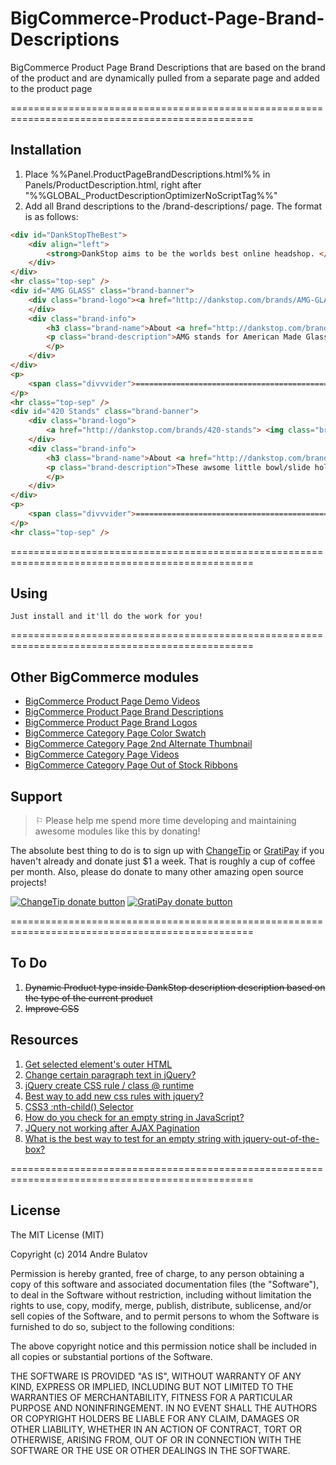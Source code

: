 BigCommerce-Product-Page-Brand-Descriptions
===========================================

BigCommerce Product Page Brand Descriptions that are based on the brand of the product and are dynamically pulled from a separate page and added to the product page

================================================================================================

## Installation

1. Place %%Panel.ProductPageBrandDescriptions.html%% in Panels/ProductDescription.html, right after "%%GLOBAL_ProductDescriptionOptimizerNoScriptTag%%"
2. Add all Brand descriptions to the /brand-descriptions/ page.  The format is as follows:

```HTML
<div id="DankStopTheBest">
    <div align="left">
    	<strong>DankStop aims to be the worlds best online headshop. </strong>
    </div>
</div>
<hr class="top-sep" />
<div id="AMG GLASS" class="brand-banner">
    <div class="brand-logo"><a href="http://dankstop.com/brands/AMG-GLASS.html"> <img class="brand-image" src="http://cdn6.bigcommerce.com/s-ss4br/product_images/w/amglogo_1412039908__85126.jpg" alt="AMG Glass" height="100" /></a>
    </div>
    <div class="brand-info">
    	<h3 class="brand-name">About <a href="http://dankstop.com/brands/AMG-GLASS.html">AMG Glass</a></h3>
        <p class="brand-description">AMG stands for American Made Glass, and they stay true to the name. Their glass water pipes, concentrate rigs, and bubblers are all made out of thick borosilicate glass right here in the USA. Want an AMG product customized? Contact us by phone or email for to order an AMG piece in a style or color you don't see here. <a href="http://dankstop.com/brands/AMG-GLASS.html">Learn more about AMG Glass...</a>
        </p>
    </div>
</div>
<p>
	<span class="divvvider">===============================================================</span>
</p>
<hr class="top-sep" />
<div id="420 Stands" class="brand-banner">
    <div class="brand-logo">
    	<a href="http://dankstop.com/brands/420-stands"> <img class="brand-image" src="http://cdn6.bigcommerce.com/s-ss4br/product_images/h/420standslogo_1412039891__12902.png" alt="420 Stands" height="100" /></a>
    </div>
    <div class="brand-info">
	    <h3 class="brand-name">About <a href="http://dankstop.com/brands/420-stands">420 Stands</a></h3>
        <p class="brand-description">These awsome little bowl/slide holders will prevent that awful feeling of dropping a freshly packed slide on the ground. We've all been there, and the guys at 420Stands decided to do something about it. Made in a basement in California using a 3d Printer, these guys put their blood sweat and tears into individually printing each stand. Rest your dabber on the stand between hits to keep it from getting lint anall kinds of junk stuck to it. All 420 Stands are handmade and are uniquely different with naturally occurring bubbles and imperfections. While we think this makes them even more awesome, beauty is in the eye of the beholder. If you receive a stand you are not 100% happy with for whatever reason just contact us and we will take care of it. Return your stand within thirty (30) days and we will gladly exchange it for another color, size, or model. <a href="http://dankstop.com/brands/420-stands">Learn more about 420 Stands...</a>
        </p>
    </div>
</div>
<p>
	<span class="divvvider">===============================================================</span>
</p>
<hr class="top-sep" />
```


================================================================================================

## Using


    Just install and it'll do the work for you!

================================================================================================

## Other BigCommerce modules

* [BigCommerce Product Page Demo Videos](https://github.com/iamandrebulatov/BigCommerce-Product-Page-Demo-Videos)
* [BigCommerce Product Page Brand Descriptions](https://github.com/iamandrebulatov/BigCommerce-Product-Page-Brand-Descriptions)
* [BigCommerce Product Page Brand Logos](https://github.com/iamandrebulatov/BigCommerce-Product-Page-Brand-Logos)
* [BigCommerce Category Page Color Swatch](https://github.com/iamandrebulatov/BigCommerce-Color-Swatch-On-Category)
* [BigCommerce Category Page 2nd Alternate Thumbnail](https://github.com/iamandrebulatov/BigCommerce-Category-Pages-2nd-Alternate-Thumbnail)
* [BigCommerce Category Page Videos](https://github.com/iamandrebulatov/BigCommerce-Category-Page-Demo-Videos)
* [BigCommerce Category Page Out of Stock Ribbons](https://github.com/iamandrebulatov/BigCommerce-Out-of-Stock-Category-Items)

## Support

> ⚐ Please help me spend more time developing and maintaining awesome modules like this by donating!

The absolute best thing to do is to sign up with [ChangeTip](//changetip.com) or [GratiPay](//gratipay.com) if you haven't already and donate just $1 a week. That is roughly a cup of coffee per month. Also, please do donate to many other amazing open source projects!

[![ChangeTip donate button](http://andrebulatov.com/wp-content/uploads/tipme_button.png)](//www.changetip.com/tipme/andre.bulatov/ "Donate once-off to this project using ChangeTip")
[![GratiPay donate button](http://andrebulatov.com/wp-content/uploads/gratipay-button.png)](//www.gratipay.com/andrebulatov/ "Donate once-off to this project using GratiPay")


================================================================================================


To Do
-----
1. ~~Dynamic Product type inside DankStop description description based on the type of the current product~~  
2. ~~Improve CSS~~   

## Resources

1. [Get selected element's outer HTML](http://stackoverflow.com/questions/2419749/get-selected-elements-outer-html)  
2. [Change certain paragraph text in jQuery?](http://stackoverflow.com/questions/10256795/change-certain-paragraph-text-in-jquery)  
3. [jQuery create CSS rule / class @ runtime](http://stackoverflow.com/questions/1212500/jquery-create-css-rule-class-runtime/2076345#2076345)  
4. [Best way to add new css rules with jquery?](http://stackoverflow.com/questions/14136042/best-way-to-add-new-css-rules-with-jquery)  
5. [CSS3 :nth-child() Selector](http://www.w3schools.com/cssref/sel_nth-child.asp)  
6. [How do you check for an empty string in JavaScript?](http://stackoverflow.com/questions/154059/how-do-you-check-for-an-empty-string-in-javascript)  
7. [JQuery not working after AJAX Pagination](http://stackoverflow.com/questions/4831408/jquery-not-working-after-ajax-pagination?rq=1)  
8. [What is the best way to test for an empty string with jquery-out-of-the-box?](http://stackoverflow.com/questions/1812245/what-is-the-best-way-to-test-for-an-empty-string-with-jquery-out-of-the-box)  


================================================================================================


## License

The MIT License (MIT)

Copyright (c) 2014 Andre Bulatov

Permission is hereby granted, free of charge, to any person obtaining a copy
of this software and associated documentation files (the "Software"), to deal
in the Software without restriction, including without limitation the rights
to use, copy, modify, merge, publish, distribute, sublicense, and/or sell
copies of the Software, and to permit persons to whom the Software is
furnished to do so, subject to the following conditions:

The above copyright notice and this permission notice shall be included in
all copies or substantial portions of the Software.

THE SOFTWARE IS PROVIDED "AS IS", WITHOUT WARRANTY OF ANY KIND, EXPRESS OR
IMPLIED, INCLUDING BUT NOT LIMITED TO THE WARRANTIES OF MERCHANTABILITY,
FITNESS FOR A PARTICULAR PURPOSE AND NONINFRINGEMENT. IN NO EVENT SHALL THE
AUTHORS OR COPYRIGHT HOLDERS BE LIABLE FOR ANY CLAIM, DAMAGES OR OTHER
LIABILITY, WHETHER IN AN ACTION OF CONTRACT, TORT OR OTHERWISE, ARISING FROM,
OUT OF OR IN CONNECTION WITH THE SOFTWARE OR THE USE OR OTHER DEALINGS IN
THE SOFTWARE.
